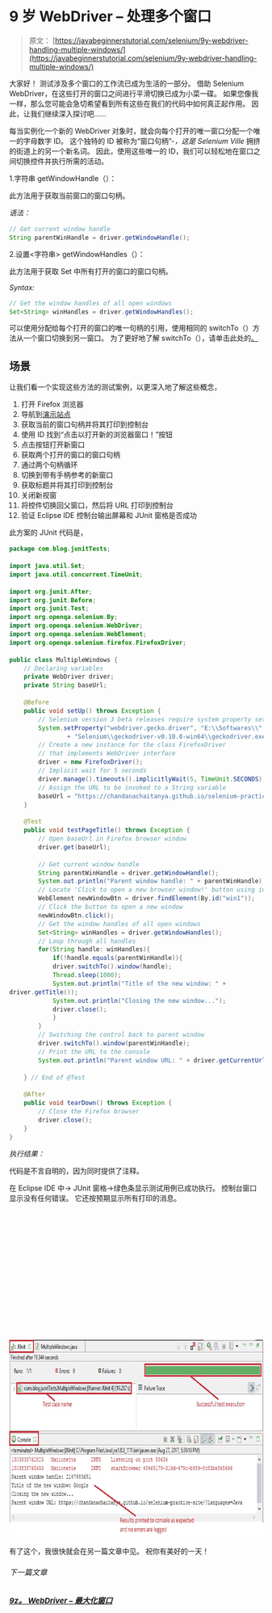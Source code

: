 # 9 岁 WebDriver – 处理多个窗口

> 原文： [https://javabeginnerstutorial.com/selenium/9y-webdriver-handling-multiple-windows/](https://javabeginnerstutorial.com/selenium/9y-webdriver-handling-multiple-windows/)

大家好！ 测试涉及多个窗口的工作流已成为生活的一部分。 借助 Selenium WebDriver，在这些打开的窗口之间进行平滑切换已成为小菜一碟。 如果您像我一样，那么您可能会急切希望看到所有这些在我们的代码中如何真正起作用。 因此，让我们继续深入探讨吧……

每当实例化一个新的 WebDriver 对象时，就会向每个打开的唯一窗口分配一个唯一的字母数字 ID。 这个独特的 ID 被称为“窗口句柄”-*，这是 Selenium Ville* 拥挤的街道上的另一个新名词。 因此，使用这些唯一的 ID，我们可以轻松地在窗口之间切换控件并执行所需的活动。

1.字符串 getWindowHandle（）：

此方法用于获取当前窗口的窗口句柄。

*语法：*

```java
// Get current window handle
String parentWinHandle = driver.getWindowHandle();
```

2.设置<字符串> getWindowHandles（）：

此方法用于获取 Set 中所有打开的窗口的窗口句柄。

*Syntax:*

```java
// Get the window handles of all open windows
Set<String> winHandles = driver.getWindowHandles();
```

可以使用分配给每个打开的窗口的唯一句柄的引用，使用相同的 switchTo（）方法从一个窗口切换到另一窗口。 为了更好地了解 switchTo（），请单击此处的[。](https://javabeginnerstutorial.com/selenium/9x-webdriver-handling-alerts-popup-box/)

## **场景**

让我们看一个实现这些方法的测试案例，以更深入地了解这些概念，

1.  打开 Firefox 浏览器
2.  导航到[演示站点](https://chandanachaitanya.github.io/selenium-practice-site/)
3.  获取当前的窗口句柄并将其打印到控制台
4.  使用 ID 找到“点击以打开新的浏览器窗口！”按钮
5.  点击按钮打开新窗口
6.  获取两个打开的窗口的窗口句柄
7.  通过两个句柄循环
8.  切换到带有手柄参考的新窗口
9.  获取标题并将其打印到控制台
10.  关闭新视窗
11.  将控件切换回父窗口，然后将 URL 打印到控制台
12.  验证 Eclipse IDE 控制台输出屏幕和 JUnit 窗格是否成功

此方案的 JUnit 代码是，

```java
package com.blog.junitTests;

import java.util.Set;
import java.util.concurrent.TimeUnit;

import org.junit.After;
import org.junit.Before;
import org.junit.Test;
import org.openqa.selenium.By;
import org.openqa.selenium.WebDriver;
import org.openqa.selenium.WebElement;
import org.openqa.selenium.firefox.FirefoxDriver;

public class MultipleWindows {
    // Declaring variables
    private WebDriver driver;
    private String baseUrl;

    @Before
    public void setUp() throws Exception {
        // Selenium version 3 beta releases require system property set up
        System.setProperty("webdriver.gecko.driver", "E:\\Softwares\\"
                + "Selenium\\geckodriver-v0.10.0-win64\\geckodriver.exe");
        // Create a new instance for the class FirefoxDriver
        // that implements WebDriver interface
        driver = new FirefoxDriver();
        // Implicit wait for 5 seconds
        driver.manage().timeouts().implicitlyWait(5, TimeUnit.SECONDS);
        // Assign the URL to be invoked to a String variable
        baseUrl = "https://chandanachaitanya.github.io/selenium-practice-site/";
    }

    @Test
    public void testPageTitle() throws Exception {
        // Open baseUrl in Firefox browser window
        driver.get(baseUrl);

        // Get current window handle
        String parentWinHandle = driver.getWindowHandle();
        System.out.println("Parent window handle: " + parentWinHandle);
        // Locate 'Click to open a new browser window!' button using id
        WebElement newWindowBtn = driver.findElement(By.id("win1"));
        // Click the button to open a new window
        newWindowBtn.click();
        // Get the window handles of all open windows
        Set<String> winHandles = driver.getWindowHandles();
        // Loop through all handles
        for(String handle: winHandles){
            if(!handle.equals(parentWinHandle)){
            driver.switchTo().window(handle);
            Thread.sleep(1000);
            System.out.println("Title of the new window: " +
driver.getTitle());
            System.out.println("Closing the new window...");
            driver.close();
            }
        }
        // Switching the control back to parent window
        driver.switchTo().window(parentWinHandle);
        // Print the URL to the console
        System.out.println("Parent window URL: " + driver.getCurrentUrl());

    } // End of @Test

    @After
    public void tearDown() throws Exception {
        // Close the Firefox browser
        driver.close();
    }
}
```

*执行结果：*

代码是不言自明的，因为同时提供了注释。

在 Eclipse IDE 中-> JUnit 窗格->绿色条显示测试用例已成功执行。 控制台窗口显示没有任何错误。 它还按预期显示所有打印的消息。

![multiple windows eclipse output](data:image/svg+xml,%3Csvg%20xmlns='http://www.w3.org/2000/svg'%20viewBox='0%200%20819%20391'%3E%3C/svg%3E)

<noscript><img alt="multiple windows eclipse output" class="alignnone size-full wp-image-12533" height="391" src="img/bbdef2f2920307b3b20ab96a9a969b78.png" width="819"/><p>有了这个，我很快就会在另一篇文章中见。 祝你有美好的一天！</p><div class="sticky-nav" style="font-size: 15px;"><div class="sticky-nav-image"></div><div class="sticky-nav-holder"><div class="sticky-nav_item"><h6 class="heading-sm">下一篇文章</h6></div><h5 class="sticky-nav_heading " style="font-size: 15px;"><a href="https://javabeginnerstutorial.com/selenium/9z-webdriver-window-maximize/" title="9z. WebDriver – Window maximize"> 9z。 WebDriver – 最大化窗口</a></h5></div></div> </body> </html></noscript>